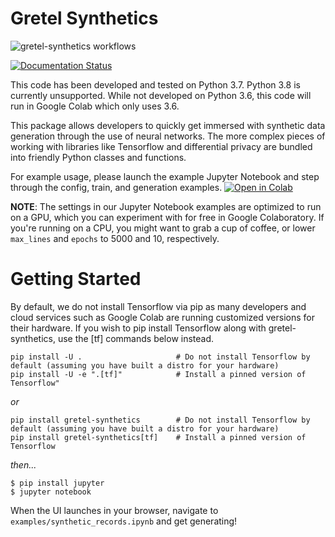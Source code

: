 # Gretel Synthetics

![gretel-synthetics workflows](https://github.com/gretelai/gretel-synthetics/workflows/gretel-synthetics%20workflows/badge.svg)

[![Documentation Status](https://readthedocs.org/projects/gretel-synthetics/badge/?version=stable)](https://gretel-synthetics.readthedocs.io/en/stable/?badge=stable)


This code has been developed and tested on Python 3.7. Python 3.8 is currently unsupported. While not developed on Python 3.6, this code will run in Google Colab which only uses 3.6.

This package allows developers to quickly get immersed with synthetic data generation through the use of neural networks. The more complex pieces of working with libraries like Tensorflow and differential privacy are bundled into friendly Python classes and functions.

For example usage, please launch the example Jupyter Notebook and step through the config, train, and generation examples.
[![Open in Colab](https://colab.research.google.com/assets/colab-badge.svg)](https://colab.research.google.com/github/gretelai/gretel-synthetics/blob/master/examples/synthetic_records.ipynb)

**NOTE**: The settings in our Jupyter Notebook examples are optimized to run on a GPU, which you can experiment with
for free in Google Colaboratory. If you're running on a CPU, you might want to grab a cup of coffee, 
or lower `max_lines` and `epochs` to 5000 and 10, respectively.


# Getting Started
By default, we do not install Tensorflow via pip as many developers and cloud services such as Google Colab are
running customized versions for their hardware. If you wish to pip install Tensorflow along with gretel-synthetics,
use the [tf] commands below instead.

```
pip install -U .                     # Do not install Tensorflow by default (assuming you have built a distro for your hardware)
pip install -U -e ".[tf]"            # Install a pinned version of Tensorflow"
```

_or_

```
pip install gretel-synthetics        # Do not install Tensorflow by default (assuming you have built a distro for your hardware)
pip install gretel-synthetics[tf]    # Install a pinned version of Tensorflow
```

_then..._

```
$ pip install jupyter
$ jupyter notebook
```

When the UI launches in your browser, navigate to `examples/synthetic_records.ipynb` and get generating!
